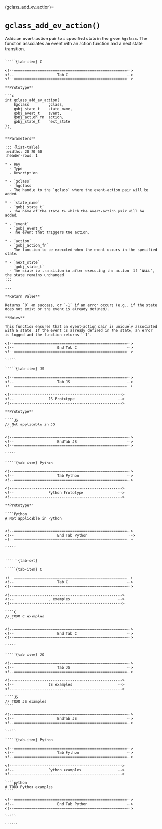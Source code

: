 <!-- ============================================================== -->
(gclass_add_ev_action)=
# `gclass_add_ev_action()`
<!-- ============================================================== -->

Adds an event-action pair to a specified state in the given `hgclass`. The function associates an event with an action function and a next state transition.

<!------------------------------------------------------------>
<!--                    Prototypes                          -->
<!------------------------------------------------------------>

``````{tab-set}

`````{tab-item} C

<!--====================================================-->
<!--                    Tab C                           -->
<!--====================================================-->

**Prototype**

```C
int gclass_add_ev_action(
    hgclass         gclass,
    gobj_state_t    state_name,
    gobj_event_t    event,
    gobj_action_fn  action,
    gobj_state_t    next_state
);
```

**Parameters**

::: {list-table}
:widths: 20 20 60
:header-rows: 1

* - Key
  - Type
  - Description

* - `gclass`
  - `hgclass`
  - The handle to the `gclass` where the event-action pair will be added.

* - `state_name`
  - `gobj_state_t`
  - The name of the state to which the event-action pair will be added.

* - `event`
  - `gobj_event_t`
  - The event that triggers the action.

* - `action`
  - `gobj_action_fn`
  - The function to be executed when the event occurs in the specified state.

* - `next_state`
  - `gobj_state_t`
  - The state to transition to after executing the action. If `NULL`, the state remains unchanged.
:::

---

**Return Value**

Returns `0` on success, or `-1` if an error occurs (e.g., if the state does not exist or the event is already defined).

**Notes**

This function ensures that an event-action pair is uniquely associated with a state. If the event is already defined in the state, an error is logged and the function returns `-1`.

<!--====================================================-->
<!--                    End Tab C                       -->
<!--====================================================-->

`````

`````{tab-item} JS

<!--====================================================-->
<!--                    Tab JS                          -->
<!--====================================================-->

<!---------------------------------------------------->
<!--                JS Prototype                    -->
<!---------------------------------------------------->

**Prototype**

````JS
// Not applicable in JS
````

<!--====================================================-->
<!--                    EndTab JS                       -->
<!--====================================================-->

`````

`````{tab-item} Python

<!--====================================================-->
<!--                    Tab Python                      -->
<!--====================================================-->

<!---------------------------------------------------->
<!--                Python Prototype                -->
<!---------------------------------------------------->

**Prototype**

````Python
# Not applicable in Python
````

<!--====================================================-->
<!--                    End Tab Python                   -->
<!--====================================================-->

`````

``````

<!------------------------------------------------------------>
<!--                    Examples                            -->
<!------------------------------------------------------------>

```````{dropdown} Examples

``````{tab-set}

`````{tab-item} C

<!--====================================================-->
<!--                    Tab C                           -->
<!--====================================================-->

<!---------------------------------------------------->
<!--                C examples                      -->
<!---------------------------------------------------->

````C
// TODO C examples
````

<!--====================================================-->
<!--                    End Tab C                       -->
<!--====================================================-->

`````

`````{tab-item} JS

<!--====================================================-->
<!--                    Tab JS                          -->
<!--====================================================-->

<!---------------------------------------------------->
<!--                JS examples                     -->
<!---------------------------------------------------->

````JS
// TODO JS examples
````

<!--====================================================-->
<!--                    EndTab JS                       -->
<!--====================================================-->

`````

`````{tab-item} Python

<!--====================================================-->
<!--                    Tab Python                      -->
<!--====================================================-->

<!---------------------------------------------------->
<!--                Python examples                 -->
<!---------------------------------------------------->

````python
# TODO Python examples
````

<!--====================================================-->
<!--                    End Tab Python                  -->
<!--====================================================-->

`````

``````

```````
